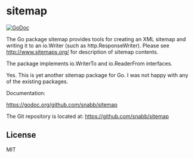sitemap
=======

[![GoDoc](https://godoc.org/github.com/snabb/sitemap?status.svg)](https://godoc.org/github.com/snabb/sitemap)

The Go package sitemap provides tools for creating an XML sitemap and
writing it to an io.Writer (such as http.ResponseWriter). Please see
http://www.sitemaps.org/ for description of sitemap contents.

The package implements io.WriterTo and io.ReaderFrom interfaces.

Yes. This is yet another sitemap package for Go. I was not happy with any
of the existing packages.

Documentation:

https://godoc.org/github.com/snabb/sitemap

The Git repository is located at: https://github.com/snabb/sitemap


License
-------

MIT
